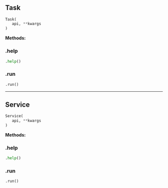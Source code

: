#


## Task
```python 
Task(
   api, **kwargs
)
```




**Methods:**


### .help
```python
.help()
```


### .run
```python
.run()
```


----


## Service
```python 
Service(
   api, **kwargs
)
```




**Methods:**


### .help
```python
.help()
```


### .run
```python
.run()
```

